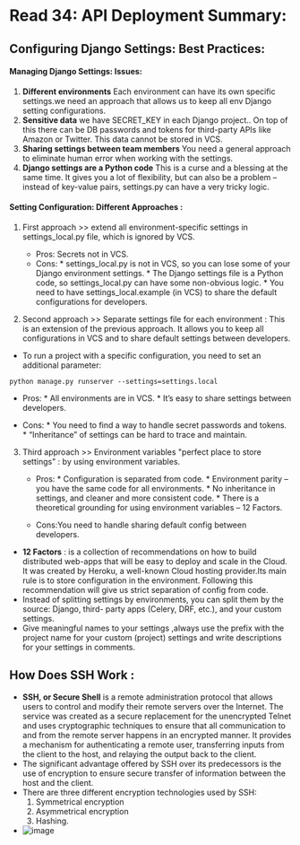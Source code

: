 # Read 34: API Deployment Summary:
## Configuring Django Settings: Best Practices:
#### Managing Django Settings: Issues:
1. **Different environments** Each environment can have its own specific settings.we need an approach that allows us to keep all env Django setting configurations.
2. **Sensitive data** we have SECRET_KEY in each Django project.. On top of this there can be DB passwords and tokens for third-party APIs like Amazon or Twitter. This data cannot be stored in VCS.
3. **Sharing settings between team members** You need a general approach to eliminate human error when working with the settings. 
4. **Django settings are a Python code** This is a curse and a blessing at the same time. It gives you a lot of flexibility, but can also be a problem – instead of key-value pairs, settings.py can have a very tricky logic.

#### Setting Configuration: Different Approaches :
1. First approach >> extend all environment-specific settings in settings_local.py file, which is ignored by VCS. 
   - Pros: Secrets not in VCS.
   - Cons: 
         * settings_local.py is not in VCS, so you can lose some of your Django environment settings.
         * The Django settings file is a Python code, so settings_local.py can have some non-obvious logic.
         * You need to have settings_local.example (in VCS) to share the default configurations for developers.


2. Second approach >> Separate settings file for each environment : This is an extension of the previous approach. It allows you to keep all configurations in VCS and to share default settings between developers.
 - To run a project with a specific configuration, you need to set an additional parameter:
```
python manage.py runserver --settings=settings.local
```
   - Pros:
         * All environments are in VCS.
         * It’s easy to share settings between developers.

  - Cons:
         * You need to find a way to handle secret passwords and tokens.
         * “Inheritance” of settings can be hard to trace and maintain.
3. Third approach >> Environment variables "perfect place to store settings" : by using environment variables.
   - Pros:
         * Configuration is separated from code.
         * Environment parity – you have the same code for all environments.
         * No inheritance in settings, and cleaner and more consistent code.
         * There is a theoretical grounding for using environment variables – 12 Factors.

   - Cons:You need to handle sharing default config between developers.
* **12 Factors** : is a collection of recommendations on how to build distributed web-apps that will be easy to deploy and scale in the Cloud. It was created by Heroku, a well-known Cloud hosting provider.Its main rule is to store configuration in the environment. Following this recommendation will give us strict separation of config from code.
* Instead of splitting settings by environments, you can split them by the source: Django, third- party apps (Celery, DRF, etc.), and your custom settings.
* Give meaningful names to your settings ,always use the prefix with the project name for your custom (project) settings and write descriptions for your settings in comments.

## How Does SSH Work :
* **SSH, or Secure Shell** is a remote administration protocol that allows users to control and modify their remote servers over the Internet. The service was created as a secure replacement for the unencrypted Telnet and uses cryptographic techniques to ensure that all communication to and from the remote server happens in an encrypted manner. It provides a mechanism for authenticating a remote user, transferring inputs from the client to the host, and relaying the output back to the client.
* The significant advantage offered by SSH over its predecessors is the use of encryption to ensure secure transfer of information between the host and the client. 
* There are three different encryption technologies used by SSH:
  1. Symmetrical encryption
  2. Asymmetrical encryption
  3. Hashing.
 *   ![image](https://miro.medium.com/max/1280/1*23RpkZuWAeSP7x0YdMtsdQ.png)
